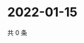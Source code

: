 # 2022-01-15

共 0 条

<!-- BEGIN WEIBO -->
<!-- 最后更新时间 Sat Jan 15 2022 08:53:05 GMT+0800 (China Standard Time) -->

<!-- END WEIBO -->
